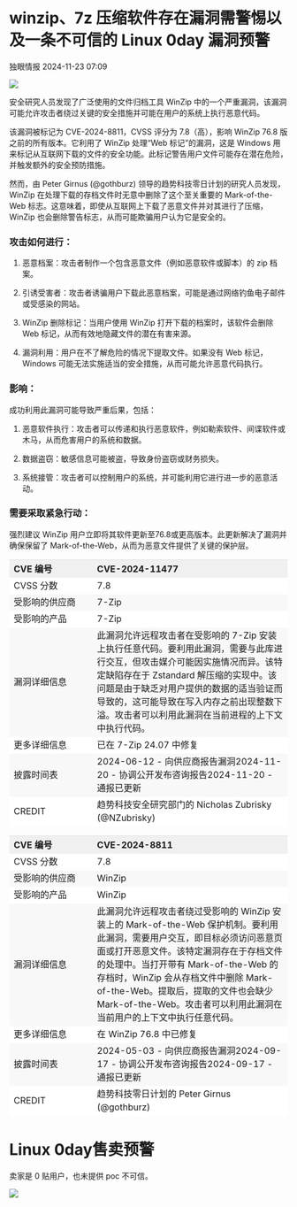 #  winzip、7z 压缩软件存在漏洞需警惕以及一条不可信的 Linux 0day 漏洞预警   
 独眼情报   2024-11-23 07:09  
  
![](https://mmbiz.qpic.cn/sz_mmbiz_png/KgxDGkACWnTNNicdRDCjuRO46761bVq60uyWOvYxspDyt1lHzDdGw8RA63e84jGRo2LibdySVg73G9tnfg1zvkTw/640?wx_fmt=png&from=appmsg "")  
  
安全研究人员发现了广泛使用的文件归档工具 WinZip 中的一个严重漏洞，该漏洞可能允许攻击者绕过关键的安全措施并可能在用户的系统上执行恶意代码。  
  
该漏洞被标记为 CVE-2024-8811，CVSS 评分为 7.8（高），影响 WinZip 76.8 版之前的所有版本。它利用了 WinZip 处理“Web 标记”的漏洞，这是 Windows 用来标记从互联网下载的文件的安全功能。此标记警告用户文件可能存在潜在危险，并触发额外的安全预防措施。  
  
然而，由 Peter Girnus (@gothburz) 领导的趋势科技零日计划的研究人员发现，WinZip 在处理下载的存档文件时无意中删除了这个至关重要的 Mark-of-the-Web 标志。这意味着，即使从互联网上下载了恶意文件并对其进行了压缩，WinZip 也会删除警告标志，从而可能欺骗用户认为它是安全的。  
### 攻击如何进行：  
1. 恶意档案：攻击者制作一个包含恶意文件（例如恶意软件或脚本）的 zip 档案。  
  
1. 引诱受害者：攻击者诱骗用户下载此恶意档案，可能是通过网络钓鱼电子邮件或受感染的网站。  
  
1. WinZip 删除标记：当用户使用 WinZip 打开下载的档案时，该软件会删除 Web 标记，从而有效地隐藏文件的潜在有害来源。  
  
1. 漏洞利用：用户在不了解危险的情况下提取文件。如果没有 Web 标记，Windows 可能无法实施适当的安全措施，从而可能允许恶意代码执行。  
  
### 影响：  
  
成功利用此漏洞可能导致严重后果，包括：  
1. 恶意软件执行：攻击者可以传递和执行恶意软件，例如勒索软件、间谍软件或木马，从而危害用户的系统和数据。  
  
1. 数据盗窃：敏感信息可能被盗，导致身份盗窃或财务损失。  
  
1. 系统接管：攻击者可以控制用户的系统，并可能利用它进行进一步的恶意活动。  
  
### 需要采取紧急行动：  
  
强烈建议 WinZip 用户立即将其软件更新至76.8或更高版本。此更新解决了漏洞并确保保留了 Mark-of-the-Web，从而为恶意文件提供了关键的保护层。  
  
<table><thead><tr><th style="line-height: 1.5em;letter-spacing: 0em;background: none 0% 0% / auto no-repeat scroll padding-box border-box rgb(240, 240, 240);width: auto;height: auto;border-top-width: 1px;border-color: rgba(204, 204, 204, 0.4);border-radius: 0px;min-width: 85px;text-align: left;" width="115">CVE 编号</th><th style="line-height: 1.5em;letter-spacing: 0em;text-align: left;background: none 0% 0% / auto no-repeat scroll padding-box border-box rgb(240, 240, 240);width: auto;height: auto;border-top-width: 1px;border-color: rgba(204, 204, 204, 0.4);border-radius: 0px;min-width: 85px;" width="318">CVE-2024-11477</th></tr></thead><tbody style="line-height: 1.5em;letter-spacing: 0em;border-width: 0px;border-style: initial;border-color: initial;"><tr style="background: none 0% 0% / auto no-repeat scroll padding-box border-box rgb(255, 255, 255);width: auto;height: auto;"><td style="min-width: 85px;border-color: rgba(204, 204, 204, 0.4);border-radius: 0px;" width="135">CVSS 分数</td><td style="min-width: 85px;border-color: rgba(204, 204, 204, 0.4);border-radius: 0px;" width="338">7.8</td></tr><tr style="background: none 0% 0% / auto no-repeat scroll padding-box border-box rgb(248, 248, 248);width: auto;height: auto;"><td style="min-width: 85px;border-color: rgba(204, 204, 204, 0.4);border-radius: 0px;" width="135">受影响的供应商</td><td style="min-width: 85px;border-color: rgba(204, 204, 204, 0.4);border-radius: 0px;" width="318">7-Zip</td></tr><tr style="background: none 0% 0% / auto no-repeat scroll padding-box border-box rgb(255, 255, 255);width: auto;height: auto;"><td style="min-width: 85px;border-color: rgba(204, 204, 204, 0.4);border-radius: 0px;" width="135">受影响的产品</td><td style="min-width: 85px;border-color: rgba(204, 204, 204, 0.4);border-radius: 0px;" width="318">7-Zip</td></tr><tr style="background: none 0% 0% / auto no-repeat scroll padding-box border-box rgb(248, 248, 248);width: auto;height: auto;"><td style="min-width: 85px;border-color: rgba(204, 204, 204, 0.4);border-radius: 0px;" width="135">漏洞详细信息</td><td style="min-width: 85px;border-color: rgba(204, 204, 204, 0.4);border-radius: 0px;" width="318">此漏洞允许远程攻击者在受影响的 7-Zip 安装上执行任意代码。要利用此漏洞，需要与此库进行交互，但攻击媒介可能因实施情况而异。该特定缺陷存在于 Zstandard 解压缩的实现中。该问题是由于缺乏对用户提供的数据的适当验证而导致的，这可能导致在写入内存之前出现整数下溢。攻击者可以利用此漏洞在当前进程的上下文中执行代码。</td></tr><tr style="background: none 0% 0% / auto no-repeat scroll padding-box border-box rgb(255, 255, 255);width: auto;height: auto;"><td style="min-width: 85px;border-color: rgba(204, 204, 204, 0.4);border-radius: 0px;" width="135">更多详细信息</td><td style="min-width: 85px;border-color: rgba(204, 204, 204, 0.4);border-radius: 0px;" width="318">已在 7-Zip 24.07 中修复</td></tr><tr style="background: none 0% 0% / auto no-repeat scroll padding-box border-box rgb(248, 248, 248);width: auto;height: auto;"><td style="min-width: 85px;border-color: rgba(204, 204, 204, 0.4);border-radius: 0px;" width="135">披露时间表</td><td style="min-width: 85px;border-color: rgba(204, 204, 204, 0.4);border-radius: 0px;" width="318">2024-06-12 - 向供应商报告漏洞2024-11-20 - 协调公开发布咨询报告2024-11-20 - 通报已更新</td></tr><tr style="background: none 0% 0% / auto no-repeat scroll padding-box border-box rgb(255, 255, 255);width: auto;height: auto;"><td style="min-width: 85px;border-color: rgba(204, 204, 204, 0.4);border-radius: 0px;" width="135">CREDIT</td><td style="min-width: 85px;border-color: rgba(204, 204, 204, 0.4);border-radius: 0px;" width="318">趋势科技安全研究部门的 Nicholas Zubrisky (@NZubrisky)</td></tr></tbody></table>  
  
<table><thead><tr><th style="line-height: 1.5em;letter-spacing: 0em;text-align: left;background: none 0% 0% / auto no-repeat scroll padding-box border-box rgb(240, 240, 240);width: auto;height: auto;border-top-width: 1px;border-color: rgba(204, 204, 204, 0.4);border-radius: 0px;min-width: 85px;" width="157">CVE 编号</th><th style="line-height: 1.5em;letter-spacing: 0em;text-align: left;background: none 0% 0% / auto no-repeat scroll padding-box border-box rgb(240, 240, 240);width: auto;height: auto;border-top-width: 1px;border-color: rgba(204, 204, 204, 0.4);border-radius: 0px;min-width: 85px;" width="318">CVE-2024-8811</th></tr></thead><tbody style="line-height: 1.5em;letter-spacing: 0em;border-width: 0px;border-style: initial;border-color: initial;"><tr style="background: none 0% 0% / auto no-repeat scroll padding-box border-box rgb(255, 255, 255);width: auto;height: auto;"><td style="min-width: 85px;border-color: rgba(204, 204, 204, 0.4);border-radius: 0px;" width="135">CVSS 分数</td><td style="min-width: 85px;border-color: rgba(204, 204, 204, 0.4);border-radius: 0px;" width="338">7.8</td></tr><tr style="background: none 0% 0% / auto no-repeat scroll padding-box border-box rgb(248, 248, 248);width: auto;height: auto;"><td style="min-width: 85px;border-color: rgba(204, 204, 204, 0.4);border-radius: 0px;" width="135">受影响的供应商</td><td style="min-width: 85px;border-color: rgba(204, 204, 204, 0.4);border-radius: 0px;" width="318">WinZip</td></tr><tr style="background: none 0% 0% / auto no-repeat scroll padding-box border-box rgb(255, 255, 255);width: auto;height: auto;"><td style="min-width: 85px;border-color: rgba(204, 204, 204, 0.4);border-radius: 0px;" width="135">受影响的产品</td><td style="min-width: 85px;border-color: rgba(204, 204, 204, 0.4);border-radius: 0px;" width="318">WinZip</td></tr><tr style="background: none 0% 0% / auto no-repeat scroll padding-box border-box rgb(248, 248, 248);width: auto;height: auto;"><td style="min-width: 85px;border-color: rgba(204, 204, 204, 0.4);border-radius: 0px;" width="135">漏洞详细信息</td><td style="min-width: 85px;border-color: rgba(204, 204, 204, 0.4);border-radius: 0px;" width="318">此漏洞允许远程攻击者绕过受影响的 WinZip 安装上的 Mark-of-the-Web 保护机制。要利用此漏洞，需要用户交互，即目标必须访问恶意页面或打开恶意文件。该特定漏洞存在于存档文件的处理中。当打开带有 Mark-of-the-Web 的存档时，WinZip 会从存档文件中删除 Mark-of-the-Web。提取后，提取的文件也会缺少 Mark-of-the-Web。攻击者可以利用此漏洞在当前用户的上下文中执行任意代码。</td></tr><tr style="background: none 0% 0% / auto no-repeat scroll padding-box border-box rgb(255, 255, 255);width: auto;height: auto;"><td style="min-width: 85px;border-color: rgba(204, 204, 204, 0.4);border-radius: 0px;" width="135">更多详细信息</td><td style="min-width: 85px;border-color: rgba(204, 204, 204, 0.4);border-radius: 0px;" width="318">在 WinZip 76.8 中已修复</td></tr><tr style="background: none 0% 0% / auto no-repeat scroll padding-box border-box rgb(248, 248, 248);width: auto;height: auto;"><td style="min-width: 85px;border-color: rgba(204, 204, 204, 0.4);border-radius: 0px;" width="135">披露时间表</td><td style="min-width: 85px;border-color: rgba(204, 204, 204, 0.4);border-radius: 0px;" width="318">2024-05-03 - 向供应商报告漏洞2024-09-17 - 协调公开发布咨询报告2024-09-17 - 通报已更新</td></tr><tr style="background: none 0% 0% / auto no-repeat scroll padding-box border-box rgb(255, 255, 255);width: auto;height: auto;"><td style="min-width: 85px;border-color: rgba(204, 204, 204, 0.4);border-radius: 0px;" width="135">CREDIT</td><td style="min-width: 85px;border-color: rgba(204, 204, 204, 0.4);border-radius: 0px;" width="318">趋势科技零日计划的 Peter Girnus (@gothburz)</td></tr></tbody></table>  
  
  
# Linux 0day售卖预警  
  
  
  
卖家是 0 贴用户，也未提供 poc 不可信。  
  
![](https://mmbiz.qpic.cn/sz_mmbiz_jpg/KgxDGkACWnTNNicdRDCjuRO46761bVq60pzsslGgciba1LuNG346CRDevdSDhcvFYIRflueoq6DxQtgicy3y8gKTQ/640?wx_fmt=other&from=appmsg "")  
  
